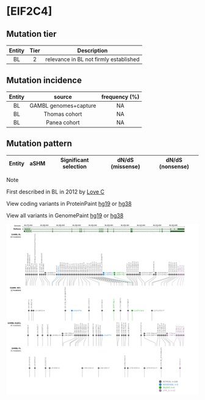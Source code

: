# [EIF2C4]

## Mutation tier

|Entity|Tier|Description                           |
|:------:|:----:|--------------------------------------|
|BL    |2   |relevance in BL not firmly established|
## Mutation incidence

|Entity|source               |frequency (%)|
|:------:|:---------------------:|:-------------:|
|BL    |GAMBL genomes+capture|NA           |
|BL    |Thomas cohort        |NA           |
|BL    |Panea cohort         |NA           |

## Mutation pattern

|Entity|aSHM|Significant selection|dN/dS (missense)|dN/dS (nonsense)|
|:------:|:----:|:---------------------:|:----------------:|:----------------:|


> [!NOTE]
> First described in BL in 2012 by [Love C](https://pubmed.ncbi.nlm.nih.gov/23143597)


View coding variants in ProteinPaint [hg19](https://www.bcgsc.ca/downloads/morinlab/GAMBL/test/genes/EIF2C4_protein.html)  or [hg38](https://www.bcgsc.ca/downloads/morinlab/GAMBL/test/genes/EIF2C4_protein_hg38.html)

View all variants in GenomePaint [hg19](https://www.bcgsc.ca/downloads/morinlab/GAMBL/test/genes/EIF2C4.html)  or [hg38](https://www.bcgsc.ca/downloads/morinlab/GAMBL/test/genes/EIF2C4_hg38.html)

![image](images/proteinpaint/EIF2C4.svg)
